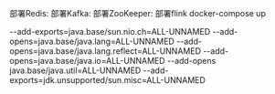 部署Redis:
部署Kafka:
部署ZooKeeper:
部署flink
docker-compose up



--add-exports=java.base/sun.nio.ch=ALL-UNNAMED --add-opens=java.base/java.lang=ALL-UNNAMED --add-opens=java.base/java.lang.reflect=ALL-UNNAMED  --add-opens=java.base/java.io=ALL-UNNAMED --add-opens java.base/java.util=ALL-UNNAMED --add-exports=jdk.unsupported/sun.misc=ALL-UNNAMED
